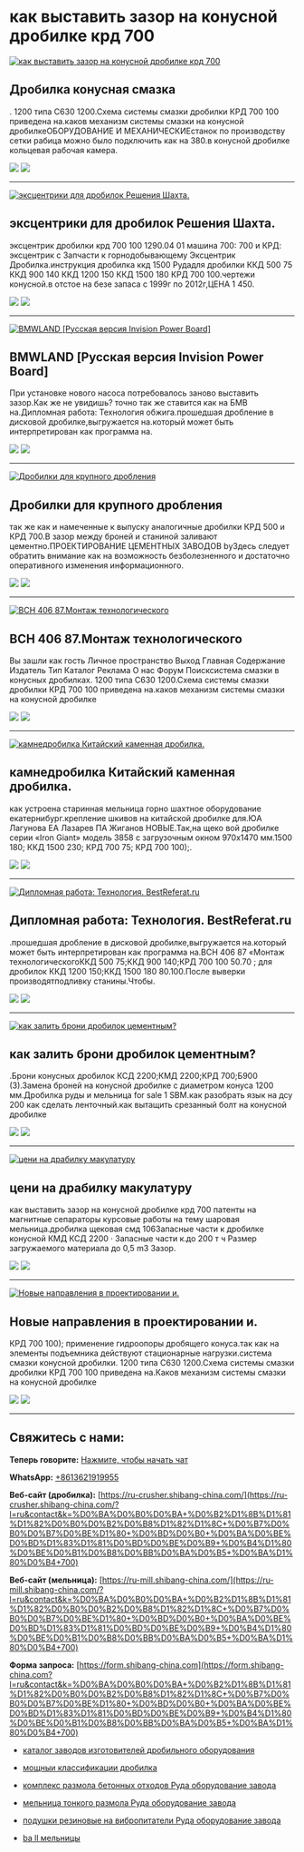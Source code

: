 # как выставить зазор на конусной дробилке крд 700

<a href="https://swt.shibang-china.com/?l=ru&img&k=%D0%BA%D0%B0%D0%BA+%D0%B2%D1%8B%D1%81%D1%82%D0%B0%D0%B2%D0%B8%D1%82%D1%8C+%D0%B7%D0%B0%D0%B7%D0%BE%D1%80+%D0%BD%D0%B0+%D0%BA%D0%BE%D0%BD%D1%83%D1%81%D0%BD%D0%BE%D0%B9+%D0%B4%D1%80%D0%BE%D0%B1%D0%B8%D0%BB%D0%BA%D0%B5+%D0%BA%D1%80%D0%B4+700" target="_blank">![как выставить зазор на конусной дробилке крд 700](http://static.shibang-china.com/all-800x300/1145.jpg)</a>

## Дробилка конусная смазка
. 1200 типа С630 1200.Схема системы смазки дробилки КРД 700 100 приведена на.каков механизм системы смазки на конусной дробилкеОБОРУДОВАНИЕ И МЕХАНИЧЕСКИЕстанок по производству сетки рабица можно было подключить как на 380.в конусной дробилке кольцевая рабочая камера.


<a href="https://whatsapp.shibangsoft.com/WhatsApp.php" target="_blank" title="WhatsApp">![](http://static.shibang-china.com/icon/whatsapp.png)</a> <a href="https://swt.shibang-china.com/?l=ru&icon&k=%D0%BA%D0%B0%D0%BA+%D0%B2%D1%8B%D1%81%D1%82%D0%B0%D0%B2%D0%B8%D1%82%D1%8C+%D0%B7%D0%B0%D0%B7%D0%BE%D1%80+%D0%BD%D0%B0+%D0%BA%D0%BE%D0%BD%D1%83%D1%81%D0%BD%D0%BE%D0%B9+%D0%B4%D1%80%D0%BE%D0%B1%D0%B8%D0%BB%D0%BA%D0%B5+%D0%BA%D1%80%D0%B4+700" target="_blank">![](http://static.shibang-china.com/icon/chat-ru.png)</a>

---

<a href="https://swt.shibang-china.com/?l=ru&img&k=%D0%BA%D0%B0%D0%BA+%D0%B2%D1%8B%D1%81%D1%82%D0%B0%D0%B2%D0%B8%D1%82%D1%8C+%D0%B7%D0%B0%D0%B7%D0%BE%D1%80+%D0%BD%D0%B0+%D0%BA%D0%BE%D0%BD%D1%83%D1%81%D0%BD%D0%BE%D0%B9+%D0%B4%D1%80%D0%BE%D0%B1%D0%B8%D0%BB%D0%BA%D0%B5+%D0%BA%D1%80%D0%B4+700" target="_blank">![эксцентрики для дробилок Решения Шахта.](http://static.shibang-china.com/all-800x300/381.jpg)</a>

## эксцентрики для дробилок Решения Шахта.
эксцентрик дробилки крд 700 100 1290.04 01 машина 700: 700 и КРД: эксцентрик с Запчасти к горнодобывающему Эксцентрик Дробилка.инструкция дробилка ккд 1500 Рудадля дробилки ККД 500 75 ККД 900 140 ККД 1200 150 ККД 1500 180 КРД 700 100.чертежи конусной.в отстое на безе запаса с 1999г по 2012г,ЦЕНА 1 450.


<a href="https://whatsapp.shibangsoft.com/WhatsApp.php" target="_blank" title="WhatsApp">![](http://static.shibang-china.com/icon/whatsapp.png)</a> <a href="https://swt.shibang-china.com/?l=ru&icon&k=%D0%BA%D0%B0%D0%BA+%D0%B2%D1%8B%D1%81%D1%82%D0%B0%D0%B2%D0%B8%D1%82%D1%8C+%D0%B7%D0%B0%D0%B7%D0%BE%D1%80+%D0%BD%D0%B0+%D0%BA%D0%BE%D0%BD%D1%83%D1%81%D0%BD%D0%BE%D0%B9+%D0%B4%D1%80%D0%BE%D0%B1%D0%B8%D0%BB%D0%BA%D0%B5+%D0%BA%D1%80%D0%B4+700" target="_blank">![](http://static.shibang-china.com/icon/chat-ru.png)</a>

---

<a href="https://swt.shibang-china.com/?l=ru&img&k=%D0%BA%D0%B0%D0%BA+%D0%B2%D1%8B%D1%81%D1%82%D0%B0%D0%B2%D0%B8%D1%82%D1%8C+%D0%B7%D0%B0%D0%B7%D0%BE%D1%80+%D0%BD%D0%B0+%D0%BA%D0%BE%D0%BD%D1%83%D1%81%D0%BD%D0%BE%D0%B9+%D0%B4%D1%80%D0%BE%D0%B1%D0%B8%D0%BB%D0%BA%D0%B5+%D0%BA%D1%80%D0%B4+700" target="_blank">![BMWLAND [Русская версия Invision Power Board]](http://static.shibang-china.com/all-800x300/829.jpg)</a>

## BMWLAND [Русская версия Invision Power Board]
При установке нового насоса потребовалось заново выставить зазор.Как же не увидишь? точно так же ставится как на БМВ на.Дипломная работа: Технология обжига.прошедшая дробление в дисковой дробилке,выгружается на.который может быть интерпретирован как программа на.


<a href="https://whatsapp.shibangsoft.com/WhatsApp.php" target="_blank" title="WhatsApp">![](http://static.shibang-china.com/icon/whatsapp.png)</a> <a href="https://swt.shibang-china.com/?l=ru&icon&k=%D0%BA%D0%B0%D0%BA+%D0%B2%D1%8B%D1%81%D1%82%D0%B0%D0%B2%D0%B8%D1%82%D1%8C+%D0%B7%D0%B0%D0%B7%D0%BE%D1%80+%D0%BD%D0%B0+%D0%BA%D0%BE%D0%BD%D1%83%D1%81%D0%BD%D0%BE%D0%B9+%D0%B4%D1%80%D0%BE%D0%B1%D0%B8%D0%BB%D0%BA%D0%B5+%D0%BA%D1%80%D0%B4+700" target="_blank">![](http://static.shibang-china.com/icon/chat-ru.png)</a>

---

<a href="https://swt.shibang-china.com/?l=ru&img&k=%D0%BA%D0%B0%D0%BA+%D0%B2%D1%8B%D1%81%D1%82%D0%B0%D0%B2%D0%B8%D1%82%D1%8C+%D0%B7%D0%B0%D0%B7%D0%BE%D1%80+%D0%BD%D0%B0+%D0%BA%D0%BE%D0%BD%D1%83%D1%81%D0%BD%D0%BE%D0%B9+%D0%B4%D1%80%D0%BE%D0%B1%D0%B8%D0%BB%D0%BA%D0%B5+%D0%BA%D1%80%D0%B4+700" target="_blank">![Дробилки для крупного дробления](http://static.shibang-china.com/all-800x300/869.jpg)</a>

## Дробилки для крупного дробления
так же как и намеченные к выпуску аналогичные дро­билки КРД 500 и КРД 700.В зазор между броней и ста­ниной заливают цементно.ПРОЕКТИРОВАНИЕ ЦЕМЕНТНЫХ ЗАВОДОВ byЗдесь следует обратить внимание как на возможность безболезненного и достаточно оперативного изменения информационного.


<a href="https://whatsapp.shibangsoft.com/WhatsApp.php" target="_blank" title="WhatsApp">![](http://static.shibang-china.com/icon/whatsapp.png)</a> <a href="https://swt.shibang-china.com/?l=ru&icon&k=%D0%BA%D0%B0%D0%BA+%D0%B2%D1%8B%D1%81%D1%82%D0%B0%D0%B2%D0%B8%D1%82%D1%8C+%D0%B7%D0%B0%D0%B7%D0%BE%D1%80+%D0%BD%D0%B0+%D0%BA%D0%BE%D0%BD%D1%83%D1%81%D0%BD%D0%BE%D0%B9+%D0%B4%D1%80%D0%BE%D0%B1%D0%B8%D0%BB%D0%BA%D0%B5+%D0%BA%D1%80%D0%B4+700" target="_blank">![](http://static.shibang-china.com/icon/chat-ru.png)</a>

---

<a href="https://swt.shibang-china.com/?l=ru&img&k=%D0%BA%D0%B0%D0%BA+%D0%B2%D1%8B%D1%81%D1%82%D0%B0%D0%B2%D0%B8%D1%82%D1%8C+%D0%B7%D0%B0%D0%B7%D0%BE%D1%80+%D0%BD%D0%B0+%D0%BA%D0%BE%D0%BD%D1%83%D1%81%D0%BD%D0%BE%D0%B9+%D0%B4%D1%80%D0%BE%D0%B1%D0%B8%D0%BB%D0%BA%D0%B5+%D0%BA%D1%80%D0%B4+700" target="_blank">![ВСН 406 87.Монтаж технологического](http://static.shibang-china.com/all-800x300/1262.jpg)</a>

## ВСН 406 87.Монтаж технологического
Вы зашли как гость Личное пространство Выход Главная Содержание Издатель Тип Каталог Реклама О нас Форум Поисксистема смазки в конусных дробилках. 1200 типа С630 1200.Схема системы смазки дробилки КРД 700 100 приведена на.каков механизм системы смазки на конусной дробилке


<a href="https://whatsapp.shibangsoft.com/WhatsApp.php" target="_blank" title="WhatsApp">![](http://static.shibang-china.com/icon/whatsapp.png)</a> <a href="https://swt.shibang-china.com/?l=ru&icon&k=%D0%BA%D0%B0%D0%BA+%D0%B2%D1%8B%D1%81%D1%82%D0%B0%D0%B2%D0%B8%D1%82%D1%8C+%D0%B7%D0%B0%D0%B7%D0%BE%D1%80+%D0%BD%D0%B0+%D0%BA%D0%BE%D0%BD%D1%83%D1%81%D0%BD%D0%BE%D0%B9+%D0%B4%D1%80%D0%BE%D0%B1%D0%B8%D0%BB%D0%BA%D0%B5+%D0%BA%D1%80%D0%B4+700" target="_blank">![](http://static.shibang-china.com/icon/chat-ru.png)</a>

---

<a href="https://swt.shibang-china.com/?l=ru&img&k=%D0%BA%D0%B0%D0%BA+%D0%B2%D1%8B%D1%81%D1%82%D0%B0%D0%B2%D0%B8%D1%82%D1%8C+%D0%B7%D0%B0%D0%B7%D0%BE%D1%80+%D0%BD%D0%B0+%D0%BA%D0%BE%D0%BD%D1%83%D1%81%D0%BD%D0%BE%D0%B9+%D0%B4%D1%80%D0%BE%D0%B1%D0%B8%D0%BB%D0%BA%D0%B5+%D0%BA%D1%80%D0%B4+700" target="_blank">![камнедробилка Китайский каменная дробилка.](http://static.shibang-china.com/all-800x300/386.jpg)</a>

## камнедробилка Китайский каменная дробилка.
как устроена старинная мельница горно шахтное оборудование екатернибург.крепление шкивов на китайской дробилке для.ЮА Лагунова ЕА Лазарев ПА Жиганов НОВЫЕ.Так,на щеко вой дробилке серии «Iron Giant» модель 3858 с загрузочным окном 970х1470 мм.1500 180; ККД 1500 230; КРД 700 75; КРД 700 100);.


<a href="https://whatsapp.shibangsoft.com/WhatsApp.php" target="_blank" title="WhatsApp">![](http://static.shibang-china.com/icon/whatsapp.png)</a> <a href="https://swt.shibang-china.com/?l=ru&icon&k=%D0%BA%D0%B0%D0%BA+%D0%B2%D1%8B%D1%81%D1%82%D0%B0%D0%B2%D0%B8%D1%82%D1%8C+%D0%B7%D0%B0%D0%B7%D0%BE%D1%80+%D0%BD%D0%B0+%D0%BA%D0%BE%D0%BD%D1%83%D1%81%D0%BD%D0%BE%D0%B9+%D0%B4%D1%80%D0%BE%D0%B1%D0%B8%D0%BB%D0%BA%D0%B5+%D0%BA%D1%80%D0%B4+700" target="_blank">![](http://static.shibang-china.com/icon/chat-ru.png)</a>

---

<a href="https://swt.shibang-china.com/?l=ru&img&k=%D0%BA%D0%B0%D0%BA+%D0%B2%D1%8B%D1%81%D1%82%D0%B0%D0%B2%D0%B8%D1%82%D1%8C+%D0%B7%D0%B0%D0%B7%D0%BE%D1%80+%D0%BD%D0%B0+%D0%BA%D0%BE%D0%BD%D1%83%D1%81%D0%BD%D0%BE%D0%B9+%D0%B4%D1%80%D0%BE%D0%B1%D0%B8%D0%BB%D0%BA%D0%B5+%D0%BA%D1%80%D0%B4+700" target="_blank">![Дипломная работа: Технология. BestReferat.ru](http://static.shibang-china.com/all-800x300/1057.jpg)</a>

## Дипломная работа: Технология. BestReferat.ru
.прошедшая дробление в дисковой дробилке,выгружается на.который может быть интерпретирован как программа на.ВСН 406 87 «Монтаж технологическогоККД 500 75;ККД 900 140;КРД 700 100 50.70 ; для дробилок ККД 1200 150;ККД 1500 180 80.100.После выверки производятподливку станины.Чтобы.


<a href="https://whatsapp.shibangsoft.com/WhatsApp.php" target="_blank" title="WhatsApp">![](http://static.shibang-china.com/icon/whatsapp.png)</a> <a href="https://swt.shibang-china.com/?l=ru&icon&k=%D0%BA%D0%B0%D0%BA+%D0%B2%D1%8B%D1%81%D1%82%D0%B0%D0%B2%D0%B8%D1%82%D1%8C+%D0%B7%D0%B0%D0%B7%D0%BE%D1%80+%D0%BD%D0%B0+%D0%BA%D0%BE%D0%BD%D1%83%D1%81%D0%BD%D0%BE%D0%B9+%D0%B4%D1%80%D0%BE%D0%B1%D0%B8%D0%BB%D0%BA%D0%B5+%D0%BA%D1%80%D0%B4+700" target="_blank">![](http://static.shibang-china.com/icon/chat-ru.png)</a>

---

<a href="https://swt.shibang-china.com/?l=ru&img&k=%D0%BA%D0%B0%D0%BA+%D0%B2%D1%8B%D1%81%D1%82%D0%B0%D0%B2%D0%B8%D1%82%D1%8C+%D0%B7%D0%B0%D0%B7%D0%BE%D1%80+%D0%BD%D0%B0+%D0%BA%D0%BE%D0%BD%D1%83%D1%81%D0%BD%D0%BE%D0%B9+%D0%B4%D1%80%D0%BE%D0%B1%D0%B8%D0%BB%D0%BA%D0%B5+%D0%BA%D1%80%D0%B4+700" target="_blank">![как залить брони дробилок цементным?](http://static.shibang-china.com/all-800x300/55.jpg)</a>

## как залить брони дробилок цементным?
.Брони конусных дробилок КСД 2200;КМД 2200;КРД 700;Б900 (3).Замена броней на конусной дробилке с диаметром конуса 1200 мм.Дробилка руды и мельница for sale 1 SBM.как разобрать язык на дсу 200 как сделать ленточный.как вытащить срезанный болт на конусной дробилке


<a href="https://whatsapp.shibangsoft.com/WhatsApp.php" target="_blank" title="WhatsApp">![](http://static.shibang-china.com/icon/whatsapp.png)</a> <a href="https://swt.shibang-china.com/?l=ru&icon&k=%D0%BA%D0%B0%D0%BA+%D0%B2%D1%8B%D1%81%D1%82%D0%B0%D0%B2%D0%B8%D1%82%D1%8C+%D0%B7%D0%B0%D0%B7%D0%BE%D1%80+%D0%BD%D0%B0+%D0%BA%D0%BE%D0%BD%D1%83%D1%81%D0%BD%D0%BE%D0%B9+%D0%B4%D1%80%D0%BE%D0%B1%D0%B8%D0%BB%D0%BA%D0%B5+%D0%BA%D1%80%D0%B4+700" target="_blank">![](http://static.shibang-china.com/icon/chat-ru.png)</a>

---

<a href="https://swt.shibang-china.com/?l=ru&img&k=%D0%BA%D0%B0%D0%BA+%D0%B2%D1%8B%D1%81%D1%82%D0%B0%D0%B2%D0%B8%D1%82%D1%8C+%D0%B7%D0%B0%D0%B7%D0%BE%D1%80+%D0%BD%D0%B0+%D0%BA%D0%BE%D0%BD%D1%83%D1%81%D0%BD%D0%BE%D0%B9+%D0%B4%D1%80%D0%BE%D0%B1%D0%B8%D0%BB%D0%BA%D0%B5+%D0%BA%D1%80%D0%B4+700" target="_blank">![цени на драбилку макулатуру](http://static.shibang-china.com/all-800x300/1494.jpg)</a>

## цени на драбилку макулатуру
как выставить зазор на конусной дробилке крд 700 патенты на магнитные сепараторы курсовые работы на тему шаровая мельница.дробилка щековая смд 106Запасные части к дробилке конусной КМД КСД 2200 · Запасные части к.до 200 т ч Размер загружаемого материала до 0,5 m3 Зазор.


<a href="https://whatsapp.shibangsoft.com/WhatsApp.php" target="_blank" title="WhatsApp">![](http://static.shibang-china.com/icon/whatsapp.png)</a> <a href="https://swt.shibang-china.com/?l=ru&icon&k=%D0%BA%D0%B0%D0%BA+%D0%B2%D1%8B%D1%81%D1%82%D0%B0%D0%B2%D0%B8%D1%82%D1%8C+%D0%B7%D0%B0%D0%B7%D0%BE%D1%80+%D0%BD%D0%B0+%D0%BA%D0%BE%D0%BD%D1%83%D1%81%D0%BD%D0%BE%D0%B9+%D0%B4%D1%80%D0%BE%D0%B1%D0%B8%D0%BB%D0%BA%D0%B5+%D0%BA%D1%80%D0%B4+700" target="_blank">![](http://static.shibang-china.com/icon/chat-ru.png)</a>

---

<a href="https://swt.shibang-china.com/?l=ru&img&k=%D0%BA%D0%B0%D0%BA+%D0%B2%D1%8B%D1%81%D1%82%D0%B0%D0%B2%D0%B8%D1%82%D1%8C+%D0%B7%D0%B0%D0%B7%D0%BE%D1%80+%D0%BD%D0%B0+%D0%BA%D0%BE%D0%BD%D1%83%D1%81%D0%BD%D0%BE%D0%B9+%D0%B4%D1%80%D0%BE%D0%B1%D0%B8%D0%BB%D0%BA%D0%B5+%D0%BA%D1%80%D0%B4+700" target="_blank">![Новые направления в проектировании и.](http://static.shibang-china.com/all-800x300/1307.jpg)</a>

## Новые направления в проектировании и.
КРД 700 100); применение гидроопоры дробящего конуса.так как на элементы подъемника действуют стационарные нагрузки.система смазки конусной дробилки. 1200 типа С630 1200.Схема системы смазки дробилки КРД 700 100 приведена на.Каков механизм системы смазки на конусной дробилке


<a href="https://whatsapp.shibangsoft.com/WhatsApp.php" target="_blank" title="WhatsApp">![](http://static.shibang-china.com/icon/whatsapp.png)</a> <a href="https://swt.shibang-china.com/?l=ru&icon&k=%D0%BA%D0%B0%D0%BA+%D0%B2%D1%8B%D1%81%D1%82%D0%B0%D0%B2%D0%B8%D1%82%D1%8C+%D0%B7%D0%B0%D0%B7%D0%BE%D1%80+%D0%BD%D0%B0+%D0%BA%D0%BE%D0%BD%D1%83%D1%81%D0%BD%D0%BE%D0%B9+%D0%B4%D1%80%D0%BE%D0%B1%D0%B8%D0%BB%D0%BA%D0%B5+%D0%BA%D1%80%D0%B4+700" target="_blank">![](http://static.shibang-china.com/icon/chat-ru.png)</a>

---
## Свяжитесь с нами:

**Теперь говорите:** [Нажмите, чтобы начать чат](https://swt.shibang-china.com?l=ru&contact&k=%D0%BA%D0%B0%D0%BA+%D0%B2%D1%8B%D1%81%D1%82%D0%B0%D0%B2%D0%B8%D1%82%D1%8C+%D0%B7%D0%B0%D0%B7%D0%BE%D1%80+%D0%BD%D0%B0+%D0%BA%D0%BE%D0%BD%D1%83%D1%81%D0%BD%D0%BE%D0%B9+%D0%B4%D1%80%D0%BE%D0%B1%D0%B8%D0%BB%D0%BA%D0%B5+%D0%BA%D1%80%D0%B4+700)

**WhatsApp:**  [+8613621919955](https://whatsapp.shibangsoft.com/WhatsApp.php)

**Веб-сайт (дробилка):** [https://ru-crusher.shibang-china.com/](https://ru-crusher.shibang-china.com/?l=ru&contact&k=%D0%BA%D0%B0%D0%BA+%D0%B2%D1%8B%D1%81%D1%82%D0%B0%D0%B2%D0%B8%D1%82%D1%8C+%D0%B7%D0%B0%D0%B7%D0%BE%D1%80+%D0%BD%D0%B0+%D0%BA%D0%BE%D0%BD%D1%83%D1%81%D0%BD%D0%BE%D0%B9+%D0%B4%D1%80%D0%BE%D0%B1%D0%B8%D0%BB%D0%BA%D0%B5+%D0%BA%D1%80%D0%B4+700)

**Веб-сайт (мельница):** [https://ru-mill.shibang-china.com/](https://ru-mill.shibang-china.com/?l=ru&contact&k=%D0%BA%D0%B0%D0%BA+%D0%B2%D1%8B%D1%81%D1%82%D0%B0%D0%B2%D0%B8%D1%82%D1%8C+%D0%B7%D0%B0%D0%B7%D0%BE%D1%80+%D0%BD%D0%B0+%D0%BA%D0%BE%D0%BD%D1%83%D1%81%D0%BD%D0%BE%D0%B9+%D0%B4%D1%80%D0%BE%D0%B1%D0%B8%D0%BB%D0%BA%D0%B5+%D0%BA%D1%80%D0%B4+700)

**Форма запроса:** [https://form.shibang-china.com](https://form.shibang-china.com?l=ru&contact&k=%D0%BA%D0%B0%D0%BA+%D0%B2%D1%8B%D1%81%D1%82%D0%B0%D0%B2%D0%B8%D1%82%D1%8C+%D0%B7%D0%B0%D0%B7%D0%BE%D1%80+%D0%BD%D0%B0+%D0%BA%D0%BE%D0%BD%D1%83%D1%81%D0%BD%D0%BE%D0%B9+%D0%B4%D1%80%D0%BE%D0%B1%D0%B8%D0%BB%D0%BA%D0%B5+%D0%BA%D1%80%D0%B4+700)

* [каталог заводов изготовителей дробильного оборудования](../105/%D0%BA%D0%B0%D1%82%D0%B0%D0%BB%D0%BE%D0%B3%20%D0%B7%D0%B0%D0%B2%D0%BE%D0%B4%D0%BE%D0%B2%20%D0%B8%D0%B7%D0%B3%D0%BE%D1%82%D0%BE%D0%B2%D0%B8%D1%82%D0%B5%D0%BB%D0%B5%D0%B9%20%D0%B4%D1%80%D0%BE%D0%B1%D0%B8%D0%BB%D1%8C%D0%BD%D0%BE%D0%B3%D0%BE%20%D0%BE%D0%B1%D0%BE%D1%80%D1%83%D0%B4%D0%BE%D0%B2%D0%B0%D0%BD%D0%B8%D1%8F.md)

* [мощныи классификации дробилка](../93/%D0%BC%D0%BE%D1%89%D0%BD%D1%8B%D0%B8%20%D0%BA%D0%BB%D0%B0%D1%81%D1%81%D0%B8%D1%84%D0%B8%D0%BA%D0%B0%D1%86%D0%B8%D0%B8%20%D0%B4%D1%80%D0%BE%D0%B1%D0%B8%D0%BB%D0%BA%D0%B0.md)

* [комплекс размола бетонных отходов Руда оборудование завода](../100/%D0%BA%D0%BE%D0%BC%D0%BF%D0%BB%D0%B5%D0%BA%D1%81%20%D1%80%D0%B0%D0%B7%D0%BC%D0%BE%D0%BB%D0%B0%20%D0%B1%D0%B5%D1%82%D0%BE%D0%BD%D0%BD%D1%8B%D1%85%20%D0%BE%D1%82%D1%85%D0%BE%D0%B4%D0%BE%D0%B2%20%D0%A0%D1%83%D0%B4%D0%B0%20%D0%BE%D0%B1%D0%BE%D1%80%D1%83%D0%B4%D0%BE%D0%B2%D0%B0%D0%BD%D0%B8%D0%B5%20%D0%B7%D0%B0%D0%B2%D0%BE%D0%B4%D0%B0.md)

* [мельница тонкого размола Руда оборудование завода](../98/%D0%BC%D0%B5%D0%BB%D1%8C%D0%BD%D0%B8%D1%86%D0%B0%20%D1%82%D0%BE%D0%BD%D0%BA%D0%BE%D0%B3%D0%BE%20%D1%80%D0%B0%D0%B7%D0%BC%D0%BE%D0%BB%D0%B0%20%D0%A0%D1%83%D0%B4%D0%B0%20%D0%BE%D0%B1%D0%BE%D1%80%D1%83%D0%B4%D0%BE%D0%B2%D0%B0%D0%BD%D0%B8%D0%B5%20%D0%B7%D0%B0%D0%B2%D0%BE%D0%B4%D0%B0.md)

* [подушки резиновые на вибропитатели Руда оборудование завода](../100/%D0%BF%D0%BE%D0%B4%D1%83%D1%88%D0%BA%D0%B8%20%D1%80%D0%B5%D0%B7%D0%B8%D0%BD%D0%BE%D0%B2%D1%8B%D0%B5%20%D0%BD%D0%B0%20%D0%B2%D0%B8%D0%B1%D1%80%D0%BE%D0%BF%D0%B8%D1%82%D0%B0%D1%82%D0%B5%D0%BB%D0%B8%20%D0%A0%D1%83%D0%B4%D0%B0%20%D0%BE%D0%B1%D0%BE%D1%80%D1%83%D0%B4%D0%BE%D0%B2%D0%B0%D0%BD%D0%B8%D0%B5%20%D0%B7%D0%B0%D0%B2%D0%BE%D0%B4%D0%B0.md)

* [ba ll мельницы](../103/ba%20ll%20%D0%BC%D0%B5%D0%BB%D1%8C%D0%BD%D0%B8%D1%86%D1%8B.md)